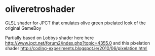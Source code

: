 # oliveretroshader
GLSL shader for JPCT that emulates olive green pixelated look of the original GameBoy


Partially based on Lobbys shader here here http://www.jpct.net/forum2/index.php?topic=4355.0
and this pixelation shader http://coding-experiments.blogspot.ie/2010/06/pixelation.html 
